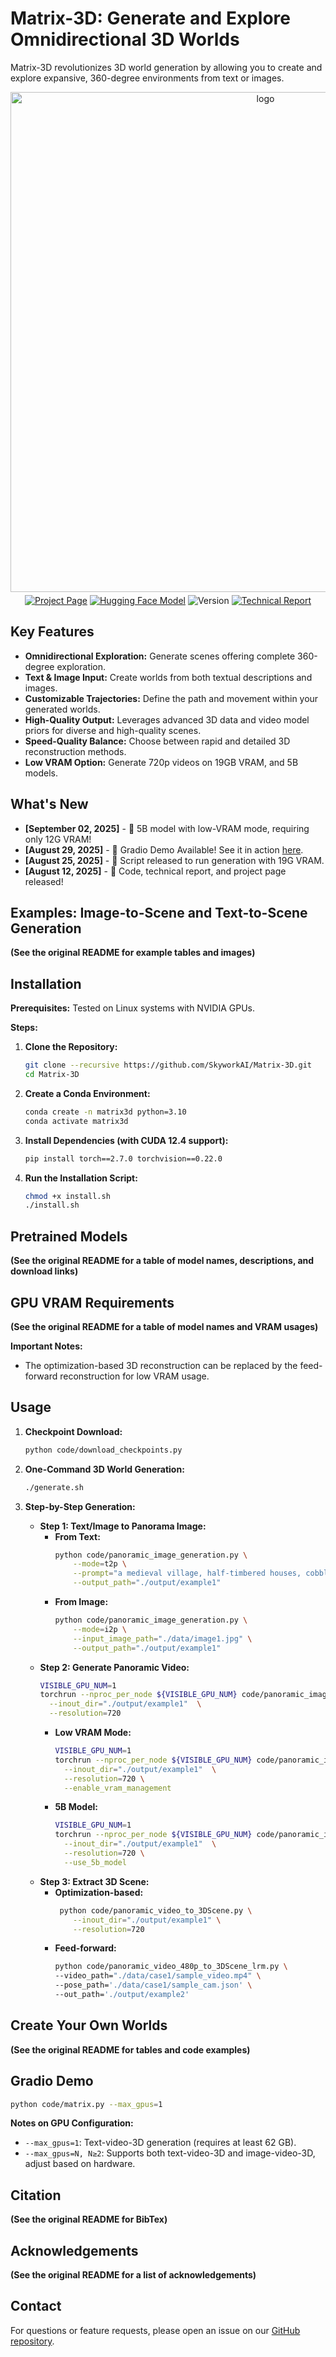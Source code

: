 # Matrix-3D: Generate and Explore Omnidirectional 3D Worlds

Matrix-3D revolutionizes 3D world generation by allowing you to create and explore expansive, 360-degree environments from text or images.

<div align="center">
  <img src="./asset/logo.PNG" alt="logo" width="800" style="margin-bottom: 5px;"/>
</div>

<div align="center">
  <a href="https://matrix-3d.github.io/"><img src="https://img.shields.io/badge/📄-Project_Page-orange" alt="Project Page"/></a>
  <a href="https://huggingface.co/Skywork/Matrix-3D"><img src="https://img.shields.io/badge/%F0%9F%A4%97%20Hugging%20Face-blue?style=flat" alt="Hugging Face Model"/></a>
  <img src="https://img.shields.io/badge/version-v0.1.0-green" alt="Version"/>
  <a href="https://arxiv.org/pdf/2508.08086"><img src="https://img.shields.io/badge/arXiv-Report-b31b1b?style=flat&logo=arxiv&logoColor=white" alt="Technical Report"/></a>
</div>

## Key Features

*   **Omnidirectional Exploration:** Generate scenes offering complete 360-degree exploration.
*   **Text & Image Input:**  Create worlds from both textual descriptions and images.
*   **Customizable Trajectories:**  Define the path and movement within your generated worlds.
*   **High-Quality Output:**  Leverages advanced 3D data and video model priors for diverse and high-quality scenes.
*   **Speed-Quality Balance:** Choose between rapid and detailed 3D reconstruction methods.
*   **Low VRAM Option:** Generate 720p videos on 19GB VRAM, and 5B models.

## What's New

*   **[September 02, 2025]** - 🎉 5B model with low-VRAM mode, requiring only 12G VRAM!
*   **[August 29, 2025]** - 🎉 Gradio Demo Available! See it in action [here](https://github.com/SkyworkAI/Matrix-3D/tree/main?tab=readme-ov-file#%EF%B8%8F-gradio-demo).
*   **[August 25, 2025]** - 🎉 Script released to run generation with 19G VRAM.
*   **[August 12, 2025]** - 🎉 Code, technical report, and project page released!

## Examples: Image-to-Scene and Text-to-Scene Generation

**(See the original README for example tables and images)**

## Installation

**Prerequisites:**  Tested on Linux systems with NVIDIA GPUs.

**Steps:**

1.  **Clone the Repository:**
    ```bash
    git clone --recursive https://github.com/SkyworkAI/Matrix-3D.git
    cd Matrix-3D
    ```
2.  **Create a Conda Environment:**
    ```bash
    conda create -n matrix3d python=3.10
    conda activate matrix3d
    ```
3.  **Install Dependencies (with CUDA 12.4 support):**
    ```bash
    pip install torch==2.7.0 torchvision==0.22.0
    ```
4.  **Run the Installation Script:**
    ```bash
    chmod +x install.sh
    ./install.sh
    ```

## Pretrained Models

**(See the original README for a table of model names, descriptions, and download links)**

## GPU VRAM Requirements

**(See the original README for a table of model names and VRAM usages)**

**Important Notes:**

*   The optimization-based 3D reconstruction can be replaced by the feed-forward reconstruction for low VRAM usage.

## Usage

1.  **Checkpoint Download:**
    ```bash
    python code/download_checkpoints.py
    ```

2.  **One-Command 3D World Generation:**
    ```bash
    ./generate.sh
    ```

3.  **Step-by-Step Generation:**

    *   **Step 1: Text/Image to Panorama Image:**
        *   **From Text:**
            ```bash
            python code/panoramic_image_generation.py \
                --mode=t2p \
                --prompt="a medieval village, half-timbered houses, cobblestone streets, lush greenery, clear blue sky, detailed textures, vibrant colors, high resolution" \
                --output_path="./output/example1"
            ```
        *   **From Image:**
            ```bash
            python code/panoramic_image_generation.py \
                --mode=i2p \
                --input_image_path="./data/image1.jpg" \
                --output_path="./output/example1"
            ```
    *   **Step 2: Generate Panoramic Video:**
        ```bash
        VISIBLE_GPU_NUM=1
        torchrun --nproc_per_node ${VISIBLE_GPU_NUM} code/panoramic_image_to_video.py \
          --inout_dir="./output/example1"  \
          --resolution=720
        ```
        *   **Low VRAM Mode:**
            ```bash
            VISIBLE_GPU_NUM=1
            torchrun --nproc_per_node ${VISIBLE_GPU_NUM} code/panoramic_image_to_video.py \
              --inout_dir="./output/example1"  \
              --resolution=720 \
              --enable_vram_management
            ```
        *   **5B Model:**
            ```bash
            VISIBLE_GPU_NUM=1
            torchrun --nproc_per_node ${VISIBLE_GPU_NUM} code/panoramic_image_to_video.py \
              --inout_dir="./output/example1"  \
              --resolution=720 \
              --use_5b_model
            ```
    *   **Step 3: Extract 3D Scene:**
        *   **Optimization-based:**
            ```bash
             python code/panoramic_video_to_3DScene.py \
                --inout_dir="./output/example1" \
                --resolution=720
            ```
        *   **Feed-forward:**
            ```bash
            python code/panoramic_video_480p_to_3DScene_lrm.py \
            --video_path="./data/case1/sample_video.mp4" \
            --pose_path='./data/case1/sample_cam.json' \
            --out_path='./output/example2'
            ```

## Create Your Own Worlds

**(See the original README for tables and code examples)**

## Gradio Demo

```bash
python code/matrix.py --max_gpus=1
```

**Notes on GPU Configuration:**

*   `--max_gpus=1`: Text-video-3D generation (requires at least 62 GB).
*   `--max_gpus=N, N≥2`:  Supports both text-video-3D and image-video-3D, adjust based on hardware.

## Citation

**(See the original README for BibTex)**

## Acknowledgements

**(See the original README for a list of acknowledgements)**

## Contact

For questions or feature requests, please open an issue on our [GitHub repository](https://github.com/SkyworkAI/Matrix-3D).